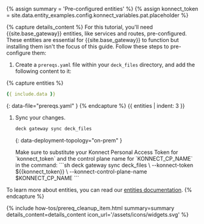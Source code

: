 
{% assign summary = 'Pre-configured entities' %}
{% assign konnect_token = site.data.entity_examples.config.konnect_variables.pat.placeholder %}

{% capture details_content %}
For this tutorial, you'll need {{site.base_gateway}} entities, like services and routes, pre-configured. These entities are essential for {{site.base_gateway}} to function but installing them isn't the focus of this guide. Follow these steps to pre-configure them:

1. Create a `prereqs.yaml` file within your `deck_files` directory, and add the following content to it:

{% capture entities %}
```yaml
{{ include.data }}
```
{: data-file="prereqs.yaml" }
{% endcapture %}
{{ entities | indent: 3 }}

1. Sync your changes.

   ```sh
   deck gateway sync deck_files
   ```
   {: data-deployment-topology="on-prem" }


   <div class="flex flex-col gap-2" data-deployment-topology="konnect" markdown="1">
    Make sure to substitute your Konnect Personal Access Token for `konnect_token` and the control plane name for `KONNECT_CP_NAME` in the command:
   ```sh
   deck gateway sync deck_files \
     --konnect-token ${{konnect_token}} \
     --konnect-control-plane-name $KONNECT_CP_NAME
   ```
   </div>

To learn more about entities, you can read our [entities documentation](/gateway/entities/).
{% endcapture %}

{% include how-tos/prereq_cleanup_item.html summary=summary details_content=details_content icon_url='/assets/icons/widgets.svg' %}
